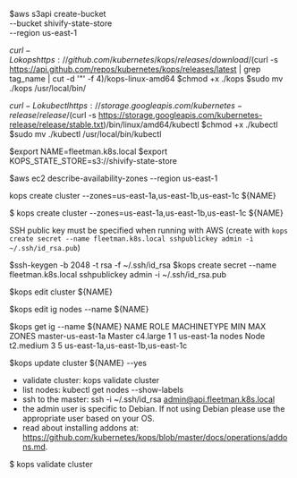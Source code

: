 $aws s3api create-bucket \
    --bucket shivify-state-store \
    --region us-east-1

$curl -Lo kops https://github.com/kubernetes/kops/releases/download/$(curl -s https://api.github.com/repos/kubernetes/kops/releases/latest | grep tag_name | cut -d '"' -f 4)/kops-linux-amd64
$chmod +x ./kops
$sudo mv ./kops /usr/local/bin/

$curl -Lo kubectl https://storage.googleapis.com/kubernetes-release/release/$(curl -s https://storage.googleapis.com/kubernetes-release/release/stable.txt)/bin/linux/amd64/kubectl
$chmod +x ./kubectl
$sudo mv ./kubectl /usr/local/bin/kubectl

$export NAME=fleetman.k8s.local
$export KOPS_STATE_STORE=s3://shivify-state-store

$aws ec2 describe-availability-zones --region us-east-1

kops create cluster --zones=us-east-1a,us-east-1b,us-east-1c ${NAME}

$ kops create cluster --zones=us-east-1a,us-east-1b,us-east-1c ${NAME}

SSH public key must be specified when running with AWS (create with `kops create secret --name fleetman.k8s.local sshpublickey admin -i ~/.ssh/id_rsa.pub`)

$ssh-keygen -b 2048 -t rsa -f ~/.ssh/id_rsa
$kops create secret --name fleetman.k8s.local sshpublickey admin -i ~/.ssh/id_rsa.pub

$kops edit cluster ${NAME}

$kops edit ig nodes --name ${NAME}

$kops get ig --name ${NAME}
NAME                    ROLE    MACHINETYPE     MIN     MAX     ZONES
master-us-east-1a       Master  c4.large        1       1       us-east-1a
nodes                   Node    t2.medium       3       5       us-east-1a,us-east-1b,us-east-1c

$kops update cluster ${NAME} --yes


 * validate cluster: kops validate cluster
 * list nodes: kubectl get nodes --show-labels
 * ssh to the master: ssh -i ~/.ssh/id_rsa admin@api.fleetman.k8s.local
 * the admin user is specific to Debian. If not using Debian please use the appropriate user based on your OS.
 * read about installing addons at: https://github.com/kubernetes/kops/blob/master/docs/operations/addons.md.

$ kops validate cluster

 

